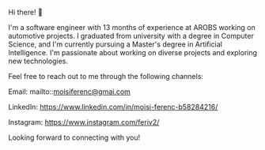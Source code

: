 Hi there! 👋

I'm a software engineer with 13 months of experience at AROBS working on automotive projects. I graduated from university with a degree in Computer Science, and I'm currently pursuing a Master's degree in Artificial Intelligence. I'm passionate about working on diverse projects and exploring new technologies.

Feel free to reach out to me through the following channels:

Email: mailto::moisiferenc@gmai.com

LinkedIn: https://www.linkedin.com/in/moisi-ferenc-b58284216/

Instagram: https://www.instagram.com/feriv2/

Looking forward to connecting with you!

